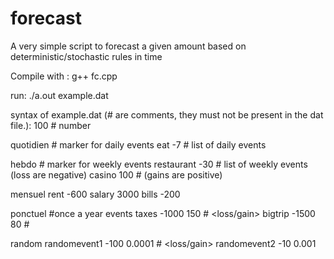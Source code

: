 # forecast
A very simple script to forecast a given amount based on deterministic/stochastic rules in time

Compile with :
g++ fc.cpp

run: 
./a.out example.dat

syntax of example.dat (# are comments, they must not be present in the dat file.):
100                 # number 

quotidien           # marker for daily events
eat		-7            # list of daily events 

hebdo               # marker for weekly events
restaurant 	-30     # list of weekly events (loss are negative)
casino 		100       # (gains are positive)

mensuel
rent 		-600
salary 		3000
bills 		-200

ponctuel                #once a year events
taxes 		-1000 	150   # <name> <loss/gain> <numberofthedayintheyear>
bigtrip 	-1500 	80    #

random
randomevent1	-100 	0.0001 # <name> <loss/gain> <probability this event happens each day>
randomevent2 	-10 	0.001  
